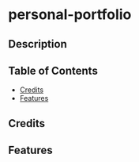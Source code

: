 # personal-portfolio

## Description

## Table of Contents

- [Credits](#credits)
- [Features](#features)

## Credits

## Features
